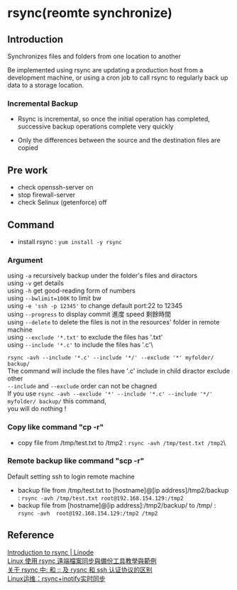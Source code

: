 # rsync(reomte synchronize)

## Introduction

Synchronizes files and folders from one location to another

Be implemented using rsync are updating a production host from a development machine, or using a cron job to call rsync to regularly back up data to a storage location.

### Incremental Backup
* Rsync is incremental, so once the initial operation has completed, successive backup operations complete very quickly

* Only the differences between the source and the destination files are copied

## Pre work
* check openssh-server on
* stop firewall-server 
* check Selinux (getenforce) off

## Command

* install rsync : `yum install -y rsync`

### Argument
using `-a` recursively backup under the folder's files and diractors \
using `-v` get details \
using `-h` get good-reading form of numbers\
using `--bwlimit=100K` to limit bw\
using `-e 'ssh -p 12345'` to change default port:22 to 12345\
using `--progress` to display commit 進度 speed 剩餘時間\
using `--delete` to delete the files is not in the resources' folder in remote machine\
using `--exclude '*.txt'` to exclude the files has '.txt'\
using `--include '*.c'` to include the files has '.c'\

`rsync -avh --include '*.c' --include '*/' --exclude '*' myfolder/ backup/`\
The command will include the files have '.c' include in child diractor exclude other\
`--include` and `--exclude` order can not be chagned\
If you use `rsync -avh --exclude '*' --include '*.c' --include '*/'  myfolder/ backup/` this command,\
you will do nothing !

### Copy like command "cp -r"
* copy file from /tmp/test.txt to /tmp2 : `rsync -avh /tmp/test.txt /tmp2`\

### Remote backup like command "scp -r"
Default setting ssh to login remote machine
* backup file from /tmp/test.txt to [hostname]@[ip address]/tmp2/backup : `rsync -avh /tmp/test.txt root@192.168.154.129:/tmp2`
* backup file from [hostname]@[ip address]:/tmp2/backup/  to  /tmp/ : `rsync -avh  root@192.168.154.129:/tmp2 /tmp2`

## Reference
[Introduction to rsync | Linode](https://www.linode.com/docs/tools-reference/tools/introduction-to-rsync/)\
[Linux 使用 rsync 遠端檔案同步與備份工具教學與範例](https://blog.gtwang.org/linux/rsync-local-remote-file-synchronization-commands/)\
[关于 rsync 中: 和 :: 及 rysnc 和 ssh 认证协议的区别](https://cloud.tencent.com/developer/article/1043373)\
[Linux运维：rsync+inotify实时同步](https://segmentfault.com/a/1190000018096553)
